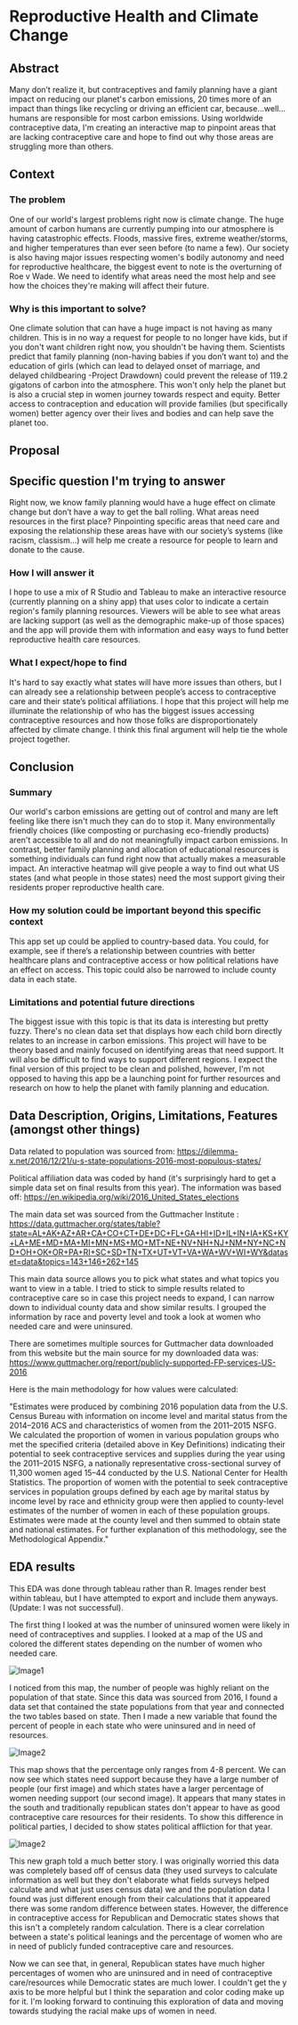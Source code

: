 # Reproductive Health and Climate Change

## Abstract

Many don’t realize it, but contraceptives and family planning have a giant impact on reducing our planet's carbon emissions, 20 times more of an impact than things like recycling or driving an efficient car, because...well... humans are responsible for most carbon emissions. Using worldwide contraceptive data, I'm creating an interactive map to pinpoint areas that are lacking contraceptive care and hope to find out why those areas are struggling more than others.  

## Context

### The problem
One of our world's largest problems right now is climate change. The huge amount of carbon humans are currently pumping into our atmosphere is having catastrophic effects. Floods, massive fires, extreme weather/storms, and higher temperatures than ever seen before (to name a few). Our society is also having major issues respecting women's bodily autonomy and need for reproductive healthcare, the biggest event to note is the overturning of Roe v Wade. We need to identify what areas need the most help and see how the choices they're making will affect their future.

### Why is this important to solve?
One climate solution that can have a huge impact is not having as many children. This is in no way a request for people to no longer have kids, but if you don't want children right now, you shouldn't be having them. Scientists predict that family planning (non-having babies if you don’t want to) and the education of girls (which can lead to delayed onset of marriage, and delayed childbearing -Project Drawdown) could prevent the release of 119.2 gigatons of carbon into the atmosphere. This won't only help the planet but is also a crucial step in women journey towards respect and equity. Better access to contraception and education will provide families (but specifically women) better agency over their lives and bodies and can help save the planet too. 

## Proposal 

## Specific question I'm trying to answer
Right now, we know family planning would have a huge effect on climate change but don’t have a way to get the ball rolling. What areas need resources in the first place? Pinpointing specific areas that need care and exposing the relationship these areas have with our society’s systems (like racism, classism…) will help me create a resource for people to learn and donate to the cause.

### How I will answer it
I hope to use a mix of R Studio and Tableau to make an interactive resource (currently planning on a shiny app) that uses color to indicate a certain region's family planning resources. Viewers will be able to see what areas are lacking support (as well as the demographic make-up of those spaces) and the app will provide them with information and easy ways to fund better reproductive health care resources.

### What I expect/hope to find
It's hard to say exactly what states will have more issues than others, but I can already see a relationship between people’s access to contraceptive care and their state’s political affiliations. I hope that this project will help me illuminate the relationship of who has the biggest issues accessing contraceptive resources and how those folks are disproportionately affected by climate change. I think this final argument will help tie the whole project together.

## Conclusion

### Summary
Our world's carbon emissions are getting out of control and many are left feeling like there isn't much they can do to stop it. Many environmentally friendly choices (like composting or purchasing eco-friendly products) aren't accessible to all and do not meaningfully impact carbon emissions. In contrast, better family planning and allocation of educational resources is something individuals can fund right now that actually makes a measurable impact. An interactive heatmap will give people a way to find out what US states (and what people in those states) need the most support giving their residents proper reproductive health care.

### How my solution could be important beyond this specific context
This app set up could be applied to country-based data. You could, for example, see if there’s a relationship between countries with better healthcare plans and contraceptive access or how political relations have an effect on access. This topic could also be narrowed to include county data in each state.

### Limitations and potential future directions
The biggest issue with this topic is that its data is interesting but pretty fuzzy. There's no clean data set that displays how each child born directly relates to an increase in carbon emissions. This project will have to be theory based and mainly focused on identifying areas that need support. It will also be difficult to find ways to support different regions. I expect the final version of this project to be clean and polished, however, I'm not opposed to having this app be a launching point for further resources and research on how to help the planet with family planning and education. 

## Data Description, Origins, Limitations, Features (amongst other things)

Data related to population was sourced from:
https://dilemma-x.net/2016/12/21/u-s-state-populations-2016-most-populous-states/

Political affiliation data was coded by hand (it's surprisingly hard to get a simple data set on final results from this year). The information was based off: https://en.wikipedia.org/wiki/2016_United_States_elections

The main data set was sourced from the Guttmacher Institute : https://data.guttmacher.org/states/table?state=AL+AK+AZ+AR+CA+CO+CT+DE+DC+FL+GA+HI+ID+IL+IN+IA+KS+KY+LA+ME+MD+MA+MI+MN+MS+MO+MT+NE+NV+NH+NJ+NM+NY+NC+ND+OH+OK+OR+PA+RI+SC+SD+TN+TX+UT+VT+VA+WA+WV+WI+WY&dataset=data&topics=143+146+262+145

This main data source allows you to pick what states and what topics you want to view in a table. I tried to stick to simple results related to contraceptive care so in case this project needs to expand, I can narrow down to individual county data and show similar results. I grouped the information by race and poverty level and took a look at women who needed care and were uninsured.

There are sometimes multiple sources for Guttmacher data downloaded from this website but the main source for my downloaded data was: https://www.guttmacher.org/report/publicly-supported-FP-services-US-2016

Here is the main methodology for how values were calculated:

"Estimates were produced by combining 2016 population data from the U.S. Census Bureau with information on income level and marital status from the 2014–2016 ACS and characteristics of women from the 2011–2015 NSFG. We calculated the proportion of women in various population groups who met the specified criteria (detailed above in Key Definitions) indicating their potential to seek contraceptive services and supplies during the year using the 2011–2015 NSFG, a nationally representative cross-sectional survey of 11,300 women aged 15–44 conducted by the U.S. National Center for Health Statistics. The proportion of women with the potential to seek contraceptive services in population groups defined by each age by marital status by income level by race and ethnicity group were then applied to county-level estimates of the number of women in each of these population groups. Estimates were made at the county level and then summed to obtain state and national estimates. For further explanation of this methodology, see the Methodological Appendix."

## EDA results 
This EDA was done through tableau rather than R. Images render best within tableau, but I have attempted to export and include them anyways. (Update: I was not successful).

The first thing I looked at was the number of uninsured women were likely in need of contraceptives and supplies. I looked at a map of the US and colored the different states depending on the number of women who needed care.

![Image1]("Image1.png")

I noticed from this map, the number of people was highly reliant on the population of that state. Since this data was sourced from 2016, I found a data set that contained the state populations from that year and connected the two tables based on state. Then I made a new variable that found the percent of people in each state who were uninsured and in need of resources.

![Image2]("Image2.png")

This map shows that the percentage only ranges from 4-8 percent. We can now see which states need support because they have a large number of people (our first image) and which states have a larger percentage of women needing support (our second image). It appears that many states in the south and traditionally republican states don't appear to have as good contraceptive care resources for their residents. To show this difference in political parties, I decided to show states political affliction for that year.

![Image2]("Image3.png")

This new graph told a much better story. I was originally worried this data was completely based off of census data (they used surveys to calculate information as well but they don't elaborate what fields surveys helped calculate and what just uses census data) we and the population data I found was just different enough from their calculations that it appeared there was some random difference between states. However, the difference in contraceptive access for Republican and Democratic states shows that this isn't a completely random calculation. There is a clear correlation between a state's political leanings and the percentage of women who are in need of publicly funded contraceptive care and resources. 

Now we can see that, in general, Republican states have much higher percentages of women who are uninsured and in need of contraceptive care/resources while Democratic states are much lower. I couldn't get the y axis to be more helpful but I think the separation and color coding make up for it. I'm looking forward to continuing this exploration of data and moving towards studying the racial make ups of women in need.


